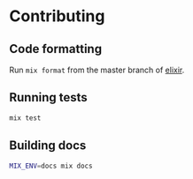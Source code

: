 # Contributing

## Code formatting

Run `mix format` from the master branch of [elixir](https://github.com/elixir-lang/elixir).

## Running tests

```sh
mix test
```
## Building docs

```sh
MIX_ENV=docs mix docs
```
